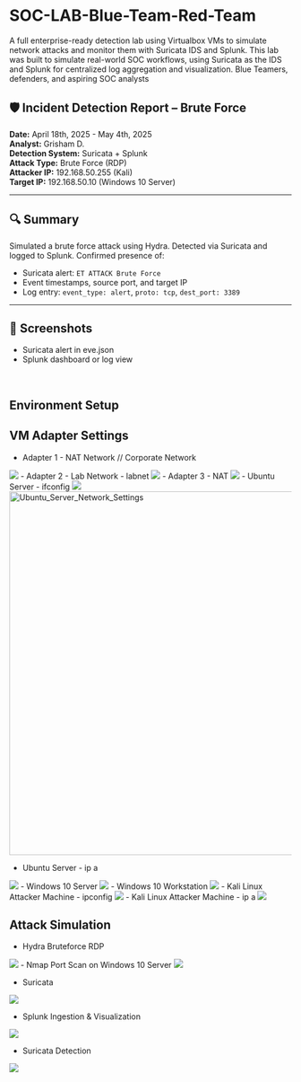 # SOC-LAB-Blue-Team-Red-Team
A full enterprise-ready detection lab using Virtualbox VMs to simulate network attacks and monitor them with Suricata IDS and Splunk.
This lab was built to simulate real-world SOC workflows, using Suricata as the IDS and Splunk for centralized log aggregation and visualization. 
Blue Teamers, defenders, and aspiring SOC analysts



## 🛡️ Incident Detection Report – Brute Force

**Date:** April 18th, 2025 - May 4th, 2025  
**Analyst:** Grisham D.  
**Detection System:** Suricata + Splunk  
**Attack Type:** Brute Force (RDP)  
**Attacker IP:** 192.168.50.255 (Kali)  
**Target IP:** 192.168.50.10 (Windows 10 Server)

---

## 🔍 Summary

Simulated a brute force attack using Hydra. Detected via Suricata and logged to Splunk. Confirmed presence of:
- Suricata alert: `ET ATTACK Brute Force`
- Event timestamps, source port, and target IP
- Log entry: `event_type: alert`, `proto: tcp`, `dest_port: 3389`

---

## 📸 Screenshots
- Suricata alert in eve.json
- Splunk dashboard or log view


<br/>

## Environment Setup
## VM Adapter Settings
- Adapter 1 - NAT Network // Corporate Network
<img src="https://i.imgur.com/nlheQDn.png">
- Adapter 2 - Lab Network - labnet
<img src="https://i.imgur.com/oJAYLxO.png">
- Adapter 3 - NAT
<img src="https://i.imgur.com/lxGOfgQ.png">
- Ubuntu Server - ifconfig
<img src="https://i.imgur.com/XQiUihb.png">
<img width="652" height="648" alt="Ubuntu_Server_Network_Settings" src="https://github.com/user-attachments/assets/b2b003d4-b4a1-4f12-9c08-c3137819f3bd" />

- Ubuntu Server - ip a
<img src="https://i.imgur.com/UkBtRCQ.png">
- Windows 10 Server
<img src="https://i.imgur.com/FSYYEGC.png">
- Windows 10 Workstation
<img src="https://i.imgur.com/y1VEAGz.png">
- Kali Linux Attacker Machine - ipconfig
<img src="https://i.imgur.com/fN4WjEL.png">
- Kali Linux Attacker Machine - ip a 
<img src="https://i.imgur.com/fN4WjEL.png">
  
## Attack Simulation

- Hydra Bruteforce RDP
<img src="https://i.imgur.com/FcFwAHV.png">
- Nmap Port Scan on Windows 10 Server
<img src="https://i.imgur.com/5sWO6W8.png">

  
- Suricata
<img src="https://i.imgur.com/tsSikfa.png">

- Splunk Ingestion & Visualization
<img src="https://i.imgur.com/UVYlYas.png">

- Suricata Detection
<img src="https://i.imgur.com/pwK9aWY.png">
  
  
<br />

